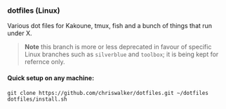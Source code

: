 ### dotfiles (Linux)
Various dot files for Kakoune, tmux, fish and a bunch of things that run under X.

> **Note** this branch is more or less deprecated in favour of specific Linux branches such as `silverblue` and `toolbox`; it is being kept for refernce only.

#### Quick setup on any machine:
    git clone https://github.com/chriswalker/dotfiles.git ~/dotfiles
    dotfiles/install.sh
